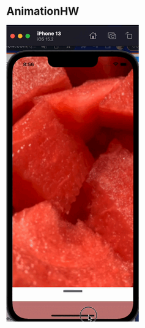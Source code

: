 # AnimationHW
![](https://github.com/Limana88/AnimationHW/blob/main/%D0%97%D0%B0%D0%BF%D0%B8%D1%81%D1%8C%20%D1%8D%D0%BA%D1%80%D0%B0%D0%BD%D0%B0%202022-04-08%20%D0%B2%2020.56.32.gif)
